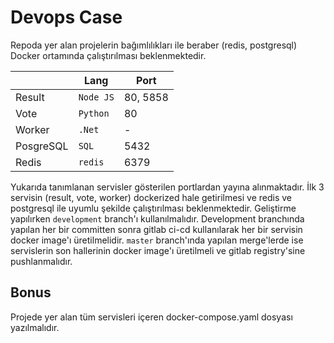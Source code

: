 # Devops Case

Repoda yer alan projelerin bağımlılıkları ile beraber (redis, postgresql) Docker ortamında çalıştırılması beklenmektedir. 

|                |Lang                           |Port                         |
|----------------|-------------------------------|-----------------------------|
|Result		     |`Node JS`                      |80, 5858                     |
|Vote            |`Python`                       |80                           |
|Worker          |`.Net`                         |-                            |
|PosgreSQL       |`SQL`                          |5432                         |
|Redis           |`redis`                        |6379                         |

Yukarıda tanımlanan servisler gösterilen portlardan yayına alınmaktadır. İlk 3 servisin (result, vote, worker) dockerized hale getirilmesi ve redis ve postgresql ile uyumlu şekilde çalıştırılması beklenmektedir. Geliştirme yapılırken `development` branch'ı kullanılmalıdır. Development branchında yapılan her bir committen sonra gitlab ci-cd kullanılarak her bir servisin docker image'ı üretilmelidir. `master` branch'ında yapılan merge'lerde ise servislerin son hallerinin docker image'ı üretilmeli ve gitlab registry'sine pushlanmalıdır.

## Bonus

Projede yer alan tüm servisleri içeren docker-compose.yaml dosyası yazılmalıdır.
